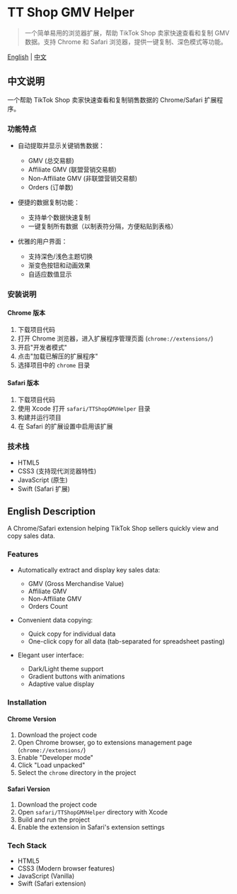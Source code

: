 # TT Shop GMV Helper

> 一个简单易用的浏览器扩展，帮助 TikTok Shop 卖家快速查看和复制 GMV 数据。支持 Chrome 和 Safari 浏览器，提供一键复制、深色模式等功能。

[English](#english) | [中文](#chinese)

<div id="chinese">

## 中文说明

一个帮助 TikTok Shop 卖家快速查看和复制销售数据的 Chrome/Safari 扩展程序。

### 功能特点

- 自动提取并显示关键销售数据：
  - GMV (总交易额)
  - Affiliate GMV (联盟营销交易额)
  - Non-Affiliate GMV (非联盟营销交易额)
  - Orders (订单数)

- 便捷的数据复制功能：
  - 支持单个数据快速复制
  - 一键复制所有数据（以制表符分隔，方便粘贴到表格）

- 优雅的用户界面：
  - 支持深色/浅色主题切换
  - 渐变色按钮和动画效果
  - 自适应数值显示

### 安装说明

#### Chrome 版本
1. 下载项目代码
2. 打开 Chrome 浏览器，进入扩展程序管理页面 (`chrome://extensions/`)
3. 开启"开发者模式"
4. 点击"加载已解压的扩展程序"
5. 选择项目中的 `chrome` 目录

#### Safari 版本
1. 下载项目代码
2. 使用 Xcode 打开 `safari/TTShopGMVHelper` 目录
3. 构建并运行项目
4. 在 Safari 的扩展设置中启用该扩展

### 技术栈

- HTML5
- CSS3 (支持现代浏览器特性)
- JavaScript (原生)
- Swift (Safari 扩展)

</div>

<div id="english">

## English Description

A Chrome/Safari extension helping TikTok Shop sellers quickly view and copy sales data.

### Features

- Automatically extract and display key sales data:
  - GMV (Gross Merchandise Value)
  - Affiliate GMV
  - Non-Affiliate GMV
  - Orders Count

- Convenient data copying:
  - Quick copy for individual data
  - One-click copy for all data (tab-separated for spreadsheet pasting)

- Elegant user interface:
  - Dark/Light theme support
  - Gradient buttons with animations
  - Adaptive value display

### Installation

#### Chrome Version
1. Download the project code
2. Open Chrome browser, go to extensions management page (`chrome://extensions/`)
3. Enable "Developer mode"
4. Click "Load unpacked"
5. Select the `chrome` directory in the project

#### Safari Version
1. Download the project code
2. Open `safari/TTShopGMVHelper` directory with Xcode
3. Build and run the project
4. Enable the extension in Safari's extension settings

### Tech Stack

- HTML5
- CSS3 (Modern browser features)
- JavaScript (Vanilla)
- Swift (Safari extension)

</div> 